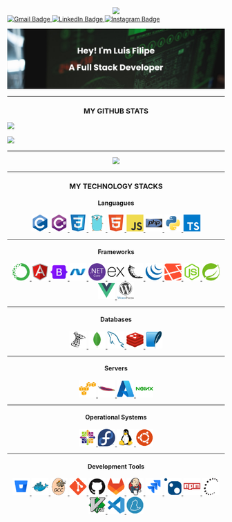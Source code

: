 
<!--
**luisfilipedossantoslima/luisfilipedossantoslima** is a ✨ _special_ ✨ repository because its `README.md` (this file) appears on your GitHub profile.

Here are some ideas to get you started:

- 🔭 I’m currently working on ...
- 🌱 I’m currently learning ...
- 👯 I’m looking to collaborate on ...
- 🤔 I’m looking for help with ...
- 💬 Ask me about ...
- 📫 How to reach me: ...
- 😄 Pronouns: ...
- ⚡ Fun fact: ...
-->
<div id="header" align="center">
  <img src="https://media.giphy.com/media/M9gbBd9nbDrOTu1Mqx/giphy.gif" width="100"/>
</div>

<div id="badges">
  <a href="mailto:luisphilip90@gmail.com?subject=GitHub Contact">
    <img src="https://img.shields.io/badge/gmail-red?style=for-the-badge&logo=gmail&logoColor=white" alt="Gmail Badge"/>
  </a>
  <a href="https://www.linkedin.com/in/luis-filipe-9806a014b/">
    <img src="https://img.shields.io/badge/LinkedIn-blue?style=for-the-badge&logo=linkedin&logoColor=white" alt="LinkedIn Badge"/>
  </a>
  <a href="https://www.instagram.com/lfilipeslima/">
    <img src="https://img.shields.io/badge/Instagram-purple?style=for-the-badge&logo=instagram&logoColor=white" alt="Instagram Badge"/>
  </a>
</div>

[![MasterHead](banner(1).png)](https://github.com/luisfilipedossantoslima)

---

<h3 align="center">MY GITHUB STATS</h3>
<p align="left">
  <img src="https://github-readme-stats.vercel.app/api?username=luisfilipedossantoslima&show_icons=true&theme=dark" />
</p>
<p align="left">
  <img src="https://github-readme-stats.vercel.app/api/top-langs/?username=luisfilipedossantoslima&theme=dark&layout=compact" />
</p>

---

<p align="center">
  <a href="https://github.com/luisfilipedossantoslima">
    <img src="https://github-profile-trophy.vercel.app/?username=luisfilipedossantoslima&theme=onedark&row=2&column=3" />
  </a>
</p>


---


<h3 align="center">MY TECHNOLOGY STACKS</h3>
<h4 align="center">Languagues</h4>
<p align="center">
  <a href="https://github.com/luisfilipedossantoslima" target="_blank"> 
    <img src="https://github.com/devicons/devicon/blob/master/icons/c/c-original.svg" alt="c" width="40" height="40"/> 
  </a>
  <a href="https://github.com/luisfilipedossantoslima" target="_blank"> 
    <img src="https://github.com/devicons/devicon/blob/master/icons/csharp/csharp-original.svg" alt="cs" width="40" height="40"/> 
  </a> 
  <a href="https://github.com/luisfilipedossantoslima" target="_blank"> 
    <img src="https://github.com/devicons/devicon/blob/master/icons/css3/css3-original.svg" alt="css3" width="40" height="40"/> 
  </a>

  <a href="https://github.com/luisfilipedossantoslima" target="_blank"> 
    <img src="https://github.com/devicons/devicon/blob/master/icons/go/go-original.svg" alt="go" width="40" height="40"/> 
  </a>

  <a href="https://github.com/luisfilipedossantoslima" target="_blank">
    <img src="https://github.com/devicons/devicon/blob/master/icons/html5/html5-original.svg" alt="html5" width="40" height="40"/> 
  </a>

  <a href="https://github.com/luisfilipedossantoslima" target="_blank"> 
    <img src="https://github.com/devicons/devicon/blob/master/icons/javascript/javascript-original.svg" alt="javascript" width="40" height="40"/> 
  </a>
  <a href="https://github.com/luisfilipedossantoslima" target="_blank"> 
    <img src="https://github.com/devicons/devicon/blob/master/icons/php/php-original.svg" alt="php" width="40" height="40"/>
  </a>

  <a href="https://github.com/luisfilipedossantoslima" target="_blank"> 
    <img src="https://github.com/devicons/devicon/blob/master/icons/python/python-original.svg" alt="python" width="40" height="40"/>
  </a>
  <a href="https://github.com/luisfilipedossantoslima" target="_blank">
    <img src="https://github.com/devicons/devicon/blob/master/icons/typescript/typescript-original.svg" alt="typescript" width="40" height="40"/>
  </a>
</p>

---

<h4 align="center">Frameworks</h4>
<p align="center"> 
  <a href="https://github.com/luisfilipedossantoslima" target="_blank"> 
    <img src="https://github.com/devicons/devicon/blob/master/icons/anaconda/anaconda-original.svg" alt="anaconda" width="40" height="40"/> 
  </a>
  <a href="https://github.com/luisfilipedossantoslima" target="_blank"> 
    <img src="https://github.com/devicons/devicon/blob/master/icons/angularjs/angularjs-original.svg" alt="angular" width="40" height="40"/> 
  </a>
  <a href="https://github.com/luisfilipedossantoslima" target="_blank"> 
    <img src="https://github.com/devicons/devicon/blob/master/icons/bootstrap/bootstrap-original.svg" alt="bootstrap" width="40" height="40"/> 
  </a>
  <a href="https://github.com/luisfilipedossantoslima" target="_blank">
    <img src="https://github.com/devicons/devicon/blob/master/icons/dot-net/dot-net-original.svg" alt="dotnet" width="40" height="40"/> 
  </a>

  <a href="https://github.com/luisfilipedossantoslima" target="_blank"> 
    <img src="https://github.com/devicons/devicon/blob/master/icons/dotnetcore/dotnetcore-original.svg" alt="dotnetcore" width="40" height="40"/> 
  </a>
  <a href="https://github.com/luisfilipedossantoslima" target="_blank"> 
    <img src="https://github.com/devicons/devicon/blob/master/icons/express/express-original.svg" alt="express" width="40" height="40"/> 
  </a>

  <a href="https://github.com/luisfilipedossantoslima" target="_blank"> 
    <img src="https://github.com/devicons/devicon/blob/master/icons/flask/flask-original.svg" alt="flask" width="40" height="40"/> 
  </a>
  <a href="https://github.com/luisfilipedossantoslima" target="_blank"> 
    <img src="https://github.com/devicons/devicon/blob/master/icons/jquery/jquery-original.svg" alt="jquery" width="40" height="40"/> 
  </a>

  <a href="https://github.com/luisfilipedossantoslima" target="_blank"> 
    <img src="https://github.com/devicons/devicon/blob/master/icons/laravel/laravel-plain.svg" alt="laravel" width="40" height="40"/> 
  </a>

  <a href="https://github.com/luisfilipedossantoslima" target="_blank"> 
    <img src="https://github.com/devicons/devicon/blob/master/icons/nodejs/nodejs-original.svg" alt="nodejs" width="40" height="40"/> 
  </a>
  <a href="https://github.com/luisfilipedossantoslima" target="_blank"> 
    <img src="https://github.com/devicons/devicon/blob/master/icons/spring/spring-original.svg" alt="spring" width="40" height="40"/>
  </a>
  <a href="https://github.com/luisfilipedossantoslima" target="_blank"> 
    <img src="https://github.com/devicons/devicon/blob/master/icons/vuejs/vuejs-original.svg" alt="vuejs" width="40" height="40"/>
  </a>

  <a href="https://github.com/luisfilipedossantoslima" target="_blank"> 
    <img src="https://github.com/devicons/devicon/blob/master/icons/wordpress/wordpress-original.svg" alt="wordpress" width="40" height="40"/>
  </a>
</p>

---

<h4 align="center">Databases</h4>
<p align="center"> 
  <a href="https://github.com/luisfilipedossantoslima" target="_blank"> 
    <img src="https://github.com/devicons/devicon/blob/master/icons/microsoftsqlserver/microsoftsqlserver-plain.svg" alt="microsoftsqlserver" width="40" height="40"/> 
  </a>

  <a href="https://github.com/luisfilipedossantoslima" target="_blank"> 
    <img src="https://github.com/devicons/devicon/blob/master/icons/mongodb/mongodb-original.svg" alt="mongodb" width="40" height="40"/> 
  </a>

  <a href="https://github.com/luisfilipedossantoslima" target="_blank"> 
    <img src="https://github.com/devicons/devicon/blob/master/icons/mysql/mysql-original.svg" alt="mysql" width="40" height="40"/> 
  </a>
  <a href="https://github.com/luisfilipedossantoslima" target="_blank"> 
    <img src="https://github.com/devicons/devicon/blob/master/icons/redis/redis-original.svg" alt="redis" width="40" height="40"/>
  </a>
  <a href="https://github.com/luisfilipedossantoslima" target="_blank"> 
    <img src="https://github.com/devicons/devicon/blob/master/icons/sqlite/sqlite-original.svg" alt="sqlite" width="40" height="40"/>
  </a>

</p>

---

<h4 align="center">Servers</h4>
<p align="center"> 
  <a href="https://github.com/luisfilipedossantoslima" target="_blank"> 
    <img src="https://github.com/devicons/devicon/blob/master/icons/amazonwebservices/amazonwebservices-original.svg" alt="amazon" width="40" height="40"/> 
  </a>
  <a href="https://github.com/luisfilipedossantoslima" target="_blank"> 
    <img src="https://github.com/devicons/devicon/blob/master/icons/apache/apache-original.svg" alt="apache" width="40" height="40"/> 
  </a>
  <a href="https://github.com/luisfilipedossantoslima" target="_blank"> 
    <img src="https://github.com/devicons/devicon/blob/master/icons/azure/azure-original.svg" alt="azure" width="40" height="40"/> 
  </a>
  <a href="https://github.com/luisfilipedossantoslima" target="_blank">
    <img src="https://github.com/devicons/devicon/blob/master/icons/nginx/nginx-original.svg" alt="nginx" width="40" height="40"/> 
  </a>
</p>

---

<h4 align="center">Operational Systems</h4>
<p align="center"> 
  <a href="https://github.com/luisfilipedossantoslima" target="_blank"> 
    <img src="https://github.com/devicons/devicon/blob/master/icons/centos/centos-original.svg" alt="centos" width="40" height="40"/> 
  </a>
  <a href="https://github.com/luisfilipedossantoslima" target="_blank"> 
    <img src="https://github.com/devicons/devicon/blob/master/icons/fedora/fedora-original.svg" alt="fedora" width="40" height="40"/> 
  </a>

  <a href="https://github.com/luisfilipedossantoslima" target="_blank"> 
    <img src="https://github.com/devicons/devicon/blob/master/icons/linux/linux-original.svg" alt="linux" width="40" height="40"/> 
  </a>

  <a href="https://github.com/luisfilipedossantoslima" target="_blank"> 
    <img src="https://github.com/devicons/devicon/blob/master/icons/ubuntu/ubuntu-plain.svg" alt="ubuntu" width="40" height="40"/>
  </a>
</p>


---
<h4 align="center">Development Tools</h4>
<p align="center"> 
  <a href="https://github.com/luisfilipedossantoslima" target="_blank"> 
    <img src="https://github.com/devicons/devicon/blob/master/icons/bitbucket/bitbucket-original.svg" alt="bitbucket" width="40" height="40"/> 
  </a>
  <a href="https://github.com/luisfilipedossantoslima" target="_blank"> 
    <img src="https://github.com/devicons/devicon/blob/master/icons/docker/docker-original.svg" alt="docker" width="40" height="40"/> 
  </a>
  <a href="https://github.com/luisfilipedossantoslima" target="_blank"> 
    <img src="https://github.com/devicons/devicon/blob/master/icons/gcc/gcc-original.svg" alt="gcc" width="40" height="40"/> 
  </a>
  <a href="https://github.com/luisfilipedossantoslima" target="_blank"> 
    <img src="https://github.com/devicons/devicon/blob/master/icons/git/git-original.svg" alt="git" width="40" height="40"/> 
  </a>

  <a href="https://github.com/luisfilipedossantoslima" target="_blank"> 
    <img src="https://github.com/devicons/devicon/blob/master/icons/github/github-original.svg" alt="github" width="40" height="40"/> 
  </a>

  <a href="https://github.com/luisfilipedossantoslima" target="_blank"> 
    <img src="https://github.com/devicons/devicon/blob/master/icons/gitlab/gitlab-original.svg" alt="gitlab" width="40" height="40"/> 
  </a>
  <a href="https://github.com/luisfilipedossantoslima" target="_blank"> 
    <img src="https://github.com/devicons/devicon/blob/master/icons/jenkins/jenkins-original.svg" alt="jenkins" width="40" height="40"/> 
  </a>

  <a href="https://github.com/luisfilipedossantoslima" target="_blank"> 
    <img src="https://github.com/devicons/devicon/blob/master/icons/jira/jira-original.svg" alt="jira" width="40" height="40"/> 
  </a>
  <a href="https://github.com/luisfilipedossantoslima" target="_blank"> 
    <img src="https://github.com/devicons/devicon/blob/master/icons/nuget/nuget-original.svg" alt="nuget" width="40" height="40"/> 
  </a>

  <a href="https://github.com/luisfilipedossantoslima" target="_blank"> 
    <img src="https://github.com/devicons/devicon/blob/master/icons/npm/npm-original-wordmark.svg" alt="npm" width="40" height="40"/>
  </a>
  <a href="https://github.com/luisfilipedossantoslima" target="_blank"> 
    <img src="https://github.com/devicons/devicon/blob/master/icons/ssh/ssh-original.svg" alt="ssh" width="40" height="40"/>
  </a>
  <a href="https://github.com/luisfilipedossantoslima" target="_blank"> 
    <img src="https://github.com/devicons/devicon/blob/master/icons/vim/vim-original.svg" alt="vim" width="40" height="40"/>
  </a>

  <a href="https://github.com/luisfilipedossantoslima" target="_blank"> 
    <img src="https://github.com/devicons/devicon/blob/master/icons/vscode/vscode-original.svg" alt="vscode" width="40" height="40"/>
  </a>
  <a href="https://github.com/luisfilipedossantoslima" target="_blank"> 
    <img src="https://github.com/devicons/devicon/blob/master/icons/yarn/yarn-original.svg" alt="yarn" width="40" height="40"/>
  </a>
</p>

